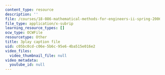 ```yaml
---
content_type: resource
description: ''
file: /courses/18-086-mathematical-methods-for-engineers-ii-spring-2006/c05bc0cdc06e5b6c95e64ba515e016e2_sleOqiMUTXE.vtt
file_type: application/x-subrip
learning_resource_types: []
ocw_type: OCWFile
resourcetype: Other
title: 3play caption file
uid: c05bc0cd-c06e-5b6c-95e6-4ba515e016e2
video_files:
  video_thumbnail_file: null
video_metadata:
  youtube_id: null
---
```

